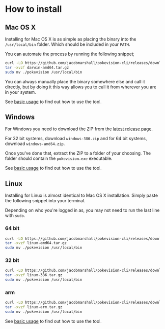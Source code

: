 # How to install

## Mac OS X

Installing for Mac OS X is as simple as placing the binary into the `/usr/local/bin` folder. Which should be included in your `PATH`.

You can automate the process by running the following snippet;

```sh
curl -LO https://github.com/jacobmarshall/pokevision-cli/releases/download/1.0.6/darwin-amd64.tar.gz
tar -xvzf darwin-amd64.tar.gz
sudo mv ./pokevision /usr/local/bin
```

You can always manually place the binary somewhere else and call it directly, but by doing it this way allows you to call it from wherever you are in your system.

See [basic usage](./basic-usage.md) to find out how to use the tool.

## Windows

For Windows you need to download the ZIP from the [latest release page](https://github.com/jacobmarshall/pokevision-cli/releases/latest).

For 32 bit systems, download `windows-386.zip` and for 64 bit systems, download `windows-amd64.zip`.

Once you've done that, extract the ZIP to a folder of your choosing. The folder should contain the `pokevision.exe` executable.

See [basic usage](./basic-usage.md) to find out how to use the tool.

## Linux

Installing for Linux is almost identical to Mac OS X installation. Simply paste the following snippet into your terminal.

Depending on who you're logged in as, you may not need to run the last line with `sudo`.

### 64 bit

```sh
curl -LO https://github.com/jacobmarshall/pokevision-cli/releases/download/1.0.6/linux-amd64.tar.gz
tar -xvzf linux-amd64.tar.gz
sudo mv ./pokevision /usr/local/bin
```

### 32 bit

```sh
curl -LO https://github.com/jacobmarshall/pokevision-cli/releases/download/1.0.6/linux-386.tar.gz
tar -xvzf linux-386.tar.gz
sudo mv ./pokevision /usr/local/bin
```

### arm

```sh
curl -LO https://github.com/jacobmarshall/pokevision-cli/releases/download/1.0.6/linux-arm.tar.gz
tar -xvzf linux-arm.tar.gz
sudo mv ./pokevision /usr/local/bin
```

See [basic usage](./basic-usage.md) to find out how to use the tool.

